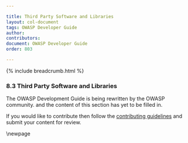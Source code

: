 ```yaml
---

title: Third Party Software and Libraries
layout: col-document
tags: OWASP Developer Guide
author:
contributors:
document: OWASP Developer Guide
order: 803

---
```


{% include breadcrumb.html %}

### 8.3 Third Party Software and Libraries

The OWASP Development Guide is being rewritten by the OWASP community.
and the content of this section has yet to be filled in.

If you would like to contribute then follow the
[contributing guidelines](https://github.com/OWASP/www-project-developer-guide/blob/main/contributing.md)
and submit your content for review.

\newpage
